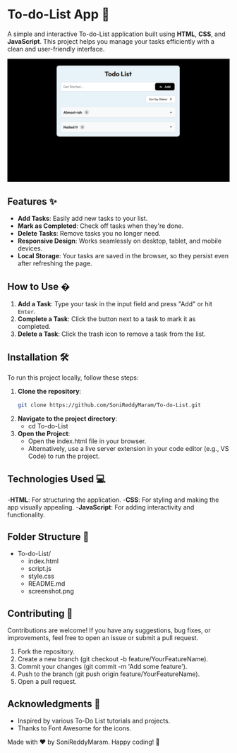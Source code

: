 # To-do-List App 📝

A simple and interactive To-do-List application built using **HTML**, **CSS**, and **JavaScript**. This project helps you manage your tasks efficiently with a clean and user-friendly interface.

![To-do-List App Screenshot](screenshot.png) <!-- Add a screenshot if you have one -->

## Features ✨
- **Add Tasks**: Easily add new tasks to your list.
- **Mark as Completed**: Check off tasks when they're done.
- **Delete Tasks**: Remove tasks you no longer need.
- **Responsive Design**: Works seamlessly on desktop, tablet, and mobile devices.
- **Local Storage**: Your tasks are saved in the browser, so they persist even after refreshing the page.

## How to Use �
1. **Add a Task**: Type your task in the input field and press "Add" or hit `Enter`.
2. **Complete a Task**: Click the button next to a task to mark it as completed.
3. **Delete a Task**: Click the trash icon to remove a task from the list.

## Installation 🛠️
To run this project locally, follow these steps:

1. **Clone the repository**:
   ```bash
   git clone https://github.com/SoniReddyMaram/To-do-List.git
2. **Navigate to the project directory**:
   - cd To-do-List
3. **Open the Project**:
   - Open the index.html file in your browser.
   - Alternatively, use a live server extension in your code editor (e.g., VS Code) to run the project.

## Technologies Used 💻
-**HTML**: For structuring the application.
-**CSS**: For styling and making the app visually appealing.
-**JavaScript**: For adding interactivity and functionality.

## Folder Structure 📂

- To-do-List/
  - index.html
  - script.js
  - style.css
  - README.md
  - screenshot.png

## Contributing 🤝
Contributions are welcome! If you have any suggestions, bug fixes, or improvements, feel free to open an issue or submit a pull request.

1. Fork the repository.
2. Create a new branch (git checkout -b feature/YourFeatureName).
3. Commit your changes (git commit -m 'Add some feature').
4. Push to the branch (git push origin feature/YourFeatureName).
5. Open a pull request.

## Acknowledgments 🙏
- Inspired by various To-Do List tutorials and projects.
- Thanks to Font Awesome for the icons.

Made with ❤️ by SoniReddyMaram. Happy coding! 🚀
   
